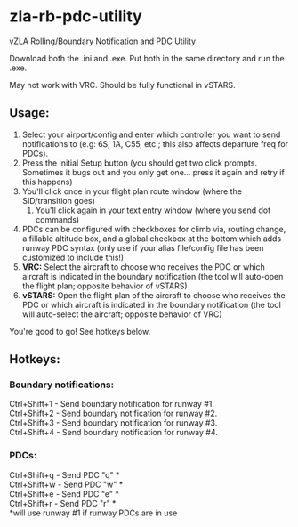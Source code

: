 # zla-rb-pdc-utility
vZLA Rolling/Boundary Notification and PDC Utility

Download both the .ini and .exe. Put both in the same directory and run the .exe.

May not work with VRC. Should be fully functional in vSTARS.

## Usage:
1. Select your airport/config and enter which controller you want to send notifications to (e.g: 6S, 1A, C55, etc.; this also affects departure freq for PDCs).
1. Press the Initial Setup button (you should get two click prompts. Sometimes it bugs out and you only get one... press it again and retry if this happens)
1. You'll click once in your flight plan route window (where the SID/transition goes)
    1. You'll click again in your text entry window (where you send dot commands)  
1. PDCs can be configured with checkboxes for climb via, routing change, a fillable altitude box, and a global checkbox at the bottom which adds runway PDC syntax (only use if your alias file/config file has been customized to include this!)  
2. **VRC:** Select the aircraft to choose who receives the PDC or which aircraft is indicated in the boundary notification (the tool will auto-open the flight plan; opposite behavior of vSTARS)
3. **vSTARS:** Open the flight plan of the aircraft to choose who receives the PDC or which aircraft is indicated in the boundary notification (the tool will auto-select the aircraft; opposite behavior of VRC)

You're good to go! See hotkeys below. 

## Hotkeys:
### Boundary notifications:
Ctrl+Shift+1 - Send boundary notification for runway #1.  
Ctrl+Shift+2 - Send boundary notification for runway #2.  
Ctrl+Shift+3 - Send boundary notification for runway #3.  
Ctrl+Shift+4 - Send boundary notification for runway #4.  

### PDCs:
Ctrl+Shift+q - Send PDC "q" \*  
Ctrl+Shift+w - Send PDC "w" \*  
Ctrl+Shift+e - Send PDC "e" \*  
Ctrl+Shift+r - Send PDC "r" \*  
\*will use runway #1 if runway PDCs are in use
